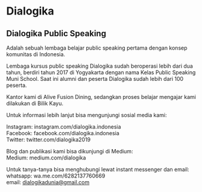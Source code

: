# Dialogika

## Dialogika Public Speaking 
Adalah sebuah lembaga belajar public speaking pertama dengan konsep komunitas di Indonesia. 

Lembaga kursus public speaking Dialogika sudah beroperasi lebih dari dua tahun, berdiri tahun 2017 di Yogyakarta dengan nama Kelas Public Speaking Muni School. Saat ini alumni dan peserta Dialogika sudah lebih dari 100 peserta.

Kantor kami di Alive Fusion Dining, sedangkan proses belajar mengajar kami dilakukan di Bilik Kayu.

Untuk informasi lebih lanjut bisa mengunjungi sosial media kami:

Instagram: instagram.com/dialogika.indonesia <br>
Facebook: facebook.com/dialogika.indonesia <br>
Twitter: twitter.com/dialogika2019 <br>

Blog dan publikasi kami bisa dikunjungi di Medium: <br>
Medium: medium.com/dialogika <br>

Untuk tanya-tanya bisa menghubungi lewat instant messenger dan email: <br>
whatsapp: wa.me.com/6282137760669 <br>
email: dialogikadunia@gmail.com <br>

